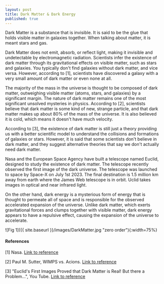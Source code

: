 ```yaml
---
layout: post
title: Dark Matter & Dark Energy
published: true
---
```


Dark Matter is a substance that is invisible. It is said to be the glue that holds visible matter in galaxies together. When talking about matter, it is meant stars and gas. 

Dark Matter does not emit, absorb, or reflect light, making it invisible and undetectable by electromagnetic radiation. Scientists infer the existence of dark matter through its gravitational effects on visible matter, such as stars and galaxies. You typically don't find galaxies without dark matter, and vice versa. However, according to [1], scientists have discovered a galaxy with a very small amount of dark matter or even none at all.

The majority of the mass in the universe is thought to be composed of dark matter, outweighing visible matter (atoms, stars, and galaxies) by a significant margin. The nature of dark matter remains one of the most significant unsolved mysteries in physics. According to [2], scientists believe that dark matter is some kind of new, strange particle, and that dark matter makes up about 80% of the mass of the universe. It is also believed it is cold, which means it doesn't have much velocity.

According to [3], the existence of dark matter is still just a theory providing us with a better scientific model to understand the collisions and formations of galaxies or stars. However, it is said that some scientists don't believe in dark matter, and they suggest alternative theories that say we don't actually need dark matter.

Nasa and the European Space Agency have built a telescope named Euclid, designed to study the existence of dark matter. The telescope recently observed the first image of the dark universe. The telescope was launched to space by Space-X on July 1st 2023. The final destination is 1.5 million km away from earth where the James Web telescope is in orbit. Uclid takes images in optical and near infrared light. 

On the other hand, dark energy is a mysterious form of energy that is thought to permeate all of space and is responsible for the observed accelerated expansion of the universe. Unlike dark matter, which exerts gravitational forces and clumps together with visible matter, dark energy appears to have a repulsive effect, causing the expansion of the universe to accelerate.

<!--It is usually talked about if dark matter really exist or if we need to rethink our current understanding of gravity. 

weakly interacting massive particles (WIMPs) and axions-->

![Fig 1]({{ site.baseurl }}/images/DarkMatter.jpg "zero order"){:width=75%}  

#### References
[1] Nasa. [Link to reference](https://science.nasa.gov/astrophysics/focus-areas/what-is-dark-energy/)

[2] Paul M. Sutter, WIMPS vs. Acions. [Link to reference](https://www.universetoday.com/151836/wimps-vs-axions-what-is-dark-matter/)

[3] "Euclid's First Images Proved that Dark Matter is Real! But there a Problem...", You Tube. [Link to reference](https://www.youtube.com/watch?v=rw9XbNG546U)
